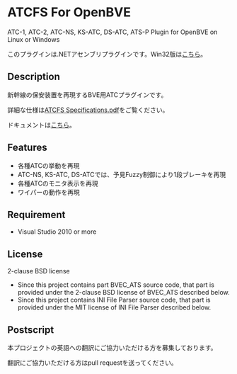 ﻿# ATCFS For OpenBVE

ATC-1, ATC-2, ATC-NS, KS-ATC, DS-ATC, ATS-P Plugin for OpenBVE on Linux or Windows

このプラグインは.NETアセンブリプラグインです。Win32版は[こちら]()。

## Description

新幹線の保安装置を再現するBVE用ATCプラグインです。

詳細な仕様は[ATCFS Specifications.pdf]()をご覧ください。

ドキュメントは[こちら]()。

## Features

- 各種ATCの挙動を再現
- ATC-NS, KS-ATC, DS-ATCでは、予見Fuzzy制御により1段ブレーキを再現
- 各種ATCのモニタ表示を再現
- ワイパーの動作を再現

## Requirement

- Visual Studio 2010 or more

## License

2-clause BSD license

- Since this project contains part BVEC_ATS source code, that part is provided under the 2-clause BSD license of BVEC_ATS described below.
- Since this project contains INI File Parser source code, that part is provided under the MIT license of INI File Parser described below.

## Postscript

本プロジェクトの英語への翻訳にご協力いただける方を募集しております。

翻訳にご協力いただける方はpull requestを送ってください。